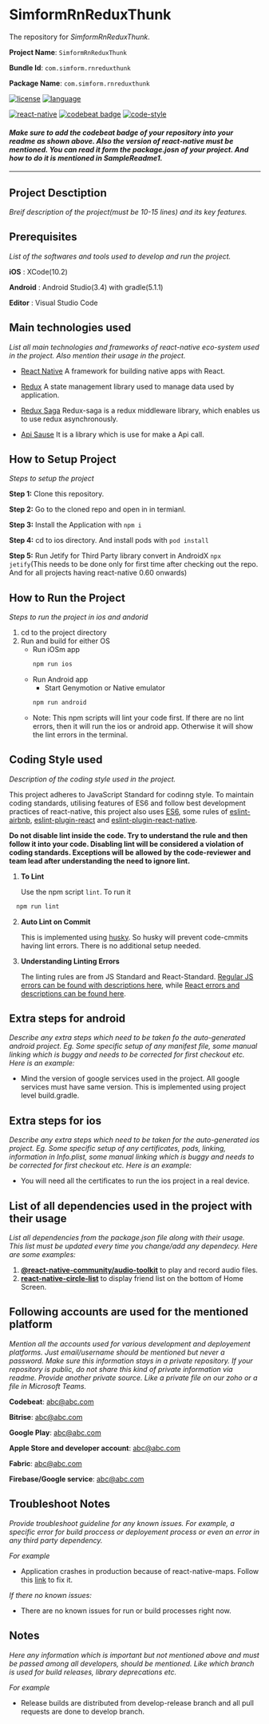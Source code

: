 # SimformRnReduxThunk

The repository for _SimformRnReduxThunk_.

**Project Name**: `SimformRnReduxThunk`

**Bundle Id**: `com.simform.rnreduxthunk`

**Package Name**: `com.simform.rnreduxthunk`

[![license](https://img.shields.io/badge/LICENSE-MIT%20License-green?style=for-the-badge&colorB=FE2E2E)](https://opensource.org/licenses/mit-license.html)
[![language](https://img.shields.io/badge/dynamic/json?style=for-the-badge&colorB=FE2E2E&label=Framework&query=jest.preset&url=https%3A%2F%2Fraw.githubusercontent.com%2FSoFriendly%2Fyac-mobile%2FReleaseBranch%2Fpackage.json%3Ftoken%3DACCU4SJ6TGYZYKMWFCRNEQS5MYKTG)](https://facebook.github.io/react-native/)

[![react-native](https://img.shields.io/badge/react--native-0.59.9-brightgreen)](https://facebook.github.io/react-native/docs/0.59/getting-started)
[![codebeat badge](https://codebeat.co/badges/5589e98b-776b-4cb0-bc75-9bf64947c968)](https://codebeat.co/a/impekable-2/projects/gitlab-impekable-cloud-arable-decision-agriculture-app-react-native-develop)
[![code-style](https://img.shields.io/badge/code%20style-standard%20JS-brightgreen)](https://standardjs.com/)

#### _Make sure to add the codebeat badge of your repository into your readme as shown above. Also the version of react-native must be mentioned. You can read it form the package.josn of your project. And how to do it is mentioned in SampleReadme1._
---

##  Project Desctiption
_Breif description of the project(must be 10-15 lines) and its key features._

## Prerequisites
_List of the softwares and tools used to develop and run the project._

**iOS** : XCode(10.2)

**Android** : Android Studio(3.4) with gradle(5.1.1)

**Editor** : Visual Studio Code

## Main technologies used

_List all main technologies and frameworks of react-native eco-system used in the project. Also mention their usage in the project._

- [React Native](https://github.com/facebook/react-native)
A framework for building native apps with React.

- [Redux](http://redux.js.org/)
A state management library used to manage data used by application.

- [Redux Saga](https://redux-saga.js.org/)
Redux-saga is a redux middleware library, which enables us to use redux asynchronously.

- [Api Sause](https://github.com/infinitered/apisauce)
It is a library which is use for make a Api call.

## How to Setup Project

_Steps to setup the project_

**Step 1:** Clone this repository.

**Step 2:** Go to the cloned repo and open in in termianl.

**Step 3:** Install the Application with `npm i`

**Step 4:** cd to ios directory. And install pods with `pod install`

**Step 5:** Run Jetify for Third Party library convert in AndroidX `npx jetify`(This needs to be done only for first time after checking out the repo. And for all projects having react-native 0.60 onwards)

## How to Run the Project

_Steps to run the project in ios and andorid_

1. cd to the project directory
2. Run and build for either OS
    * Run iOSm app
        ```bash 
        npm run ios
        ```
    * Run Android app
      * Start Genymotion or Native emulator
      ```bash 
      npm run android
      ```
    * Note: This npm scripts will lint your code first. If there are no lint errors, then it will run the ios or android app. Otherwise it will show the lint errors in the terminal.

## Coding Style used

_Description of the coding style used in the project._

This project adheres to JavaScript Standard for codinng style. To maintain coding standards, utilising features of ES6 and follow best development practices of react-native, this project also uses [ES6](http://es6-features.org/#Constants), some rules of [eslint-airbnb](https://github.com/airbnb/javascript), [eslint-plugin-react](https://github.com/yannickcr/eslint-plugin-react) and [eslint-plugin-react-native](https://github.com/intellicode/eslint-plugin-react-native).

**Do not disable lint inside the code. Try to understand the rule and then follow it into your code. Disabling lint will be considered a violation of coding standards. Exceptions will be allowed by the code-reviewer and team lead after understanding the need to ignore lint.**

1. **To Lint**
  
   Use the npm script `lint`. To run it
  ```bash 
    npm run lint
  ```
2. **Auto Lint on Commit**
   
   This is implemented using [husky](https://github.com/typicode/husky). So husky will prevent code-cmmits having lint errors. There is no additional setup needed.

3. **Understanding Linting Errors**

   The linting rules are from JS Standard and React-Standard.  [Regular JS errors can be found with descriptions here](http://eslint.org/docs/rules/), while [React errors and descriptions can be found here](https://github.com/yannickcr/eslint-plugin-react).

## Extra steps for android

_Describe any extra steps which need to be taken fo the auto-generated android project. Eg. Some specific setup of any manifest file, some manual linking which is buggy and needs to be corrected for first checkout etc. Here is an example:_

- Mind the version of google services used in the project. All google services must have same version. This is implemented using project level build.gradle.

## Extra steps for ios

_Describe any extra steps which need to be taken for the auto-generated ios project. Eg. Some specific setup of any certificates, pods, linking, information in Info.plist, some manual linking which is buggy and needs to be corrected for first checkout etc. Here is an example:_

- You will need all the certificates to run the ios project in a real device.

## List of all dependencies used in the project with their usage

_List all dependencies from the package.json file along with their usage. This list must be updated every time you change/add any dependecy. Here are some examples:_

  1. [**@react-native-community/audio-toolkit**](https://github.com/react-native-community/react-native-audio-toolkit) to play and record audio files.
  1. [**react-native-circle-list**](https://github.com/mjinkens1/react-native-circle-list) to display friend list on the bottom of Home Screen.

## Following accounts are used for the mentioned platform

_Mention all the accounts used for various development and deployement platforms. Just email/username should be mentioned but never a password. Make sure this information stays in a private repository. If your repository is public, do not share this kind of private information via readme. Provide another private source. Like a private file on our zoho or a file in Microsoft Teams._

**Codebeat**: abc@abc.com

**Bitrise**: abc@abc.com

**Google Play**: abc@abc.com

**Apple Store and developer account**: abc@abc.com

**Fabric**: abc@abc.com

**Firebase/Google service**: abc@abc.com

## Troubleshoot Notes

_Provide troubleshoot guideline for any known issues. For example, a specific error for build proccess or deployement process or even an error in any third party dependency._

_For example_
- Application crashes in production because of react-native-maps. Follow this [link](https://github.com/react-native-community/react-native-maps/issues/2997) to fix it.

_If there no known issues:_
- There are no known issues for run or build processes right now.

## Notes

_Here any information which is important but not mentioned above and must be passed among all developers, should be mentioned. Like which branch is used for build releases, library deprecations etc._

_For example_

- Release builds are distributed from develop-release branch and all pull requests are done to develop branch.

